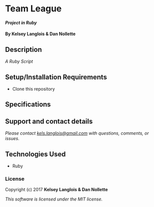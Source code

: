 # Team League

#### _Project in Ruby_

#### By Kelsey Langlois & Dan Nollette

## Description

_A Ruby Script_

## Setup/Installation Requirements

* Clone this repository

## Specifications

## Support and contact details

_Please contact [kels.langlois@gmail.com](mailto:kels.langlois@gmail.com) with questions, comments, or issues._

## Technologies Used

* Ruby

### License

Copyright (c) 2017 **Kelsey Langlois & Dan Nollette**

*This software is licensed under the MIT license.*
